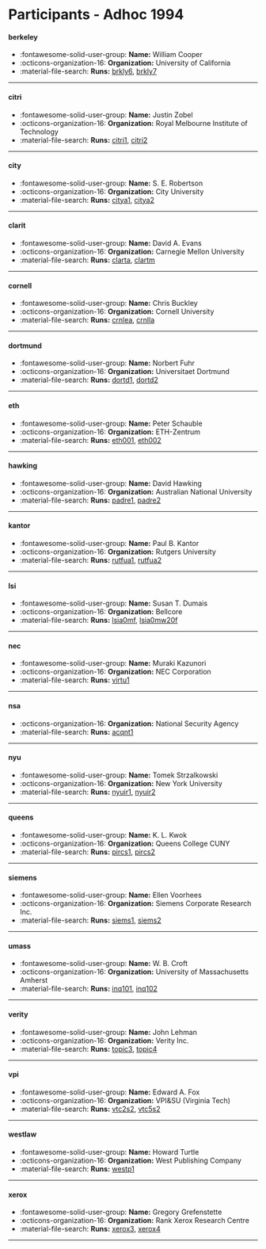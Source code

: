 # Participants - Adhoc 1994 

#### berkeley
 - :fontawesome-solid-user-group: **Name:** William Cooper
 - :octicons-organization-16: **Organization:** University of California
 - :material-file-search: **Runs:** [brkly6](./runs.md#brkly6), [brkly7](./runs.md#brkly7)

---
#### citri
 - :fontawesome-solid-user-group: **Name:** Justin Zobel
 - :octicons-organization-16: **Organization:** Royal Melbourne Institute of Technology
 - :material-file-search: **Runs:** [citri1](./runs.md#citri1), [citri2](./runs.md#citri2)

---
#### city
 - :fontawesome-solid-user-group: **Name:** S. E. Robertson
 - :octicons-organization-16: **Organization:** City University
 - :material-file-search: **Runs:** [citya1](./runs.md#citya1), [citya2](./runs.md#citya2)

---
#### clarit
 - :fontawesome-solid-user-group: **Name:** David A. Evans
 - :octicons-organization-16: **Organization:** Carnegie Mellon University
 - :material-file-search: **Runs:** [clarta](./runs.md#clarta), [clartm](./runs.md#clartm)

---
#### cornell
 - :fontawesome-solid-user-group: **Name:** Chris Buckley
 - :octicons-organization-16: **Organization:** Cornell University
 - :material-file-search: **Runs:** [crnlea](./runs.md#crnlea), [crnlla](./runs.md#crnlla)

---
#### dortmund
 - :fontawesome-solid-user-group: **Name:** Norbert Fuhr
 - :octicons-organization-16: **Organization:** Universitaet Dortmund
 - :material-file-search: **Runs:** [dortd1](./runs.md#dortd1), [dortd2](./runs.md#dortd2)

---
#### eth
 - :fontawesome-solid-user-group: **Name:** Peter Schauble
 - :octicons-organization-16: **Organization:** ETH-Zentrum
 - :material-file-search: **Runs:** [eth001](./runs.md#eth001), [eth002](./runs.md#eth002)

---
#### hawking
 - :fontawesome-solid-user-group: **Name:** David Hawking
 - :octicons-organization-16: **Organization:** Australian National University
 - :material-file-search: **Runs:** [padre1](./runs.md#padre1), [padre2](./runs.md#padre2)

---
#### kantor
 - :fontawesome-solid-user-group: **Name:** Paul B. Kantor
 - :octicons-organization-16: **Organization:** Rutgers University
 - :material-file-search: **Runs:** [rutfua1](./runs.md#rutfua1), [rutfua2](./runs.md#rutfua2)

---
#### lsi
 - :fontawesome-solid-user-group: **Name:** Susan T. Dumais
 - :octicons-organization-16: **Organization:** Bellcore
 - :material-file-search: **Runs:** [lsia0mf](./runs.md#lsia0mf), [lsia0mw20f](./runs.md#lsia0mw20f)

---
#### nec
 - :fontawesome-solid-user-group: **Name:** Muraki Kazunori
 - :octicons-organization-16: **Organization:** NEC Corporation
 - :material-file-search: **Runs:** [virtu1](./runs.md#virtu1)

---
#### nsa
 - :octicons-organization-16: **Organization:** National Security Agency
 - :material-file-search: **Runs:** [acqnt1](./runs.md#acqnt1)

---
#### nyu
 - :fontawesome-solid-user-group: **Name:** Tomek Strzalkowski
 - :octicons-organization-16: **Organization:** New York University
 - :material-file-search: **Runs:** [nyuir1](./runs.md#nyuir1), [nyuir2](./runs.md#nyuir2)

---
#### queens
 - :fontawesome-solid-user-group: **Name:** K. L. Kwok
 - :octicons-organization-16: **Organization:** Queens College CUNY
 - :material-file-search: **Runs:** [pircs1](./runs.md#pircs1), [pircs2](./runs.md#pircs2)

---
#### siemens
 - :fontawesome-solid-user-group: **Name:** Ellen Voorhees
 - :octicons-organization-16: **Organization:** Siemens Corporate Research Inc.
 - :material-file-search: **Runs:** [siems1](./runs.md#siems1), [siems2](./runs.md#siems2)

---
#### umass
 - :fontawesome-solid-user-group: **Name:** W. B. Croft
 - :octicons-organization-16: **Organization:** University of Massachusetts Amherst
 - :material-file-search: **Runs:** [inq101](./runs.md#inq101), [inq102](./runs.md#inq102)

---
#### verity
 - :fontawesome-solid-user-group: **Name:** John Lehman
 - :octicons-organization-16: **Organization:** Verity Inc.
 - :material-file-search: **Runs:** [topic3](./runs.md#topic3), [topic4](./runs.md#topic4)

---
#### vpi
 - :fontawesome-solid-user-group: **Name:** Edward A. Fox
 - :octicons-organization-16: **Organization:** VPI&SU (Virginia Tech)
 - :material-file-search: **Runs:** [vtc2s2](./runs.md#vtc2s2), [vtc5s2](./runs.md#vtc5s2)

---
#### westlaw
 - :fontawesome-solid-user-group: **Name:** Howard Turtle
 - :octicons-organization-16: **Organization:** West Publishing Company
 - :material-file-search: **Runs:** [westp1](./runs.md#westp1)

---
#### xerox
 - :fontawesome-solid-user-group: **Name:** Gregory Grefenstette
 - :octicons-organization-16: **Organization:** Rank Xerox Research Centre
 - :material-file-search: **Runs:** [xerox3](./runs.md#xerox3), [xerox4](./runs.md#xerox4)

---
